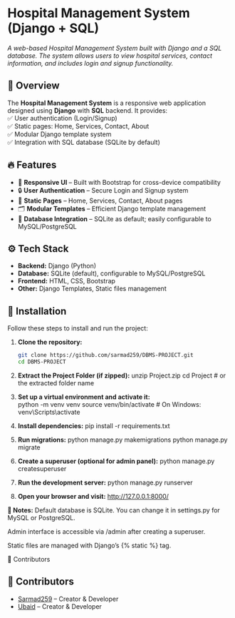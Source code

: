 # **Hospital Management System** (Django + SQL)  

_A web-based Hospital Management System built with Django and a SQL database. The system allows users to view hospital services, contact information, and includes login and signup functionality._  

## 🌟 Overview  
The **Hospital Management System** is a responsive web application designed using **Django** with **SQL** backend. It provides:  
✅ User authentication (Login/Signup)  
✅ Static pages: Home, Services, Contact, About  
✅ Modular Django template system  
✅ Integration with SQL database (SQLite by default)  

## 🔥 Features  
- 📂 **Responsive UI** – Built with Bootstrap for cross-device compatibility  
- 🔒 **User Authentication** – Secure Login and Signup system  
- 📄 **Static Pages** – Home, Services, Contact, About pages  
- 🗂️ **Modular Templates** – Efficient Django template management  
- 💾 **Database Integration** – SQLite as default; easily configurable to MySQL/PostgreSQL  

## ⚙️ Tech Stack  
- **Backend:** Django (Python)  
- **Database:** SQLite (default), configurable to MySQL/PostgreSQL  
- **Frontend:** HTML, CSS, Bootstrap  
- **Other:** Django Templates, Static files management  

## 📌 Installation  
Follow these steps to install and run the project:

1. **Clone the repository:**  
   ```bash
   git clone https://github.com/sarmad259/DBMS-PROJECT.git
   cd DBMS-PROJECT

2. **Extract the Project Folder (if zipped):**
     unzip Project.zip
     cd Project  # or the extracted folder name

3. **Set up a virtual environment and activate it:**   
     python -m venv venv
     source venv/bin/activate    # On Windows: venv\Scripts\activate
 
4. **Install dependencies:**
     pip install -r requirements.txt

5. **Run migrations:**
     python manage.py makemigrations
     python manage.py migrate

6. **Create a superuser (optional for admin panel):**
     python manage.py createsuperuser

7. **Run the development server:**
     python manage.py runserver

8. **Open your browser and visit:**
      http://127.0.0.1:8000/


**📌 Notes:**
Default database is SQLite. You can change it in settings.py for MySQL or PostgreSQL.

Admin interface is accessible via /admin after creating a superuser.

Static files are managed with Django’s {% static %} tag.

🤝 Contributors
## 🤝 **Contributors**  
- [Sarmad259](https://github.com/sarmad259) – Creator & Developer  
- [Ubaid](https://github.com/UBAID0315) – Creator & Developer  



   
